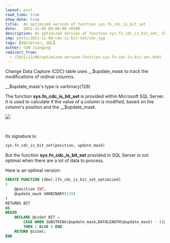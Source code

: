 ```yaml
---
layout: post
read_time: true
show_date: true
title:  An optimized version of function sys.fn_cdc_is_bit_set
date:   2021-12-08 08:00:00 +0100
description: An optimized version of function sys.fn_cdc_is_bit_set, Change Data Capture Table, update_mask
img: posts/2021-12-08-cdc-is-bit-set/cdc.jpg 
tags: [SQLServer, SQL]
author: SUN Jiangong
redirect_from:
  - /2021/12/08/optimized-version-function-sys-fn-cdc-is-bit-set.html
---
```


Change Data Capture (CDC) table uses __$update_mask to track the modifications of ordinal columns.

__$update_mask's type is varbinary(128)

The function **sys.fn_cdc_is_bit_set** is provided within Microsoft SQL Server. It is used to calculate if the value of a column is modified, based on the column's position and the __$update_mask.

<!--more-->

![](./../../../assets/img/posts/2021-12-08-cdc-is-bit-set/cdc.jpg)

<br />

Its signature is:

```sql
sys.fn_cdc_is_bit_set(position, update_mask)
```

But the function **sys.fn_cdc_is_bit_set** provided in SQL Server is not optimal when there are a lot of data to process.

Here is an optimal version:

```sql
CREATE FUNCTION [dbo].[fn_cdc_is_bit_set_optimized]
(
    @position INT,
    @update_mask VARBINARY(128)
)
RETURNS BIT
AS
BEGIN
    DECLARE @isSet BIT =
        CASE WHEN SUBSTRING(@update_mask,DATALENGTH(@update_mask) - ((@position-1)/8),1) & POWER(2, (@position-1)%8) > 0
        THEN 1 ELSE 0 END
    RETURN @isSet;
END
```
